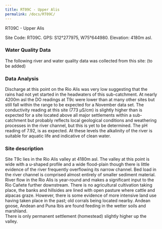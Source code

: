 ```yaml
---
title: RT09C - Upper Alis
permalink: /docs/RT09C/
---
```

RT09C - Upper Alis

Site Code: RT09C.  GPS: S12°277975, W75°644980. Elevation:
4180m asl.

### Water Quality Data

The following river and water quality data was collected from this site: (to be added)

### Data Analysis

Discharge at this point on the Rio Alis was very low suggesting that the rains had not yet started in the headwaters of this sub-catchment. 
At nearly 4200m asl the DO readings at T9c were lower than at many other sites but still fall within the range to be expected for a November data set. 
The conductivity reading at this site (773 µS/cm) is slightly higher than is expected for a site located above all major settlements within a sub-catchment but probably reflects local geological conditions and weathering processes in the river channel, but this is yet to be determined. 
The pH reading of 7.92, is as expected. At these levels the alkalinity of the river is suitable for aquatic life and indicative of clean water. 

### Site description

Site T9c lies in the Rio Alis valley at 4180m asl. The valley at this point is wide with a u-shaped profile and a wide flood-plain though there is little evidence of the river frequently overflowing its narrow channel.
Bed load in the river channel is comprised almost entirely of smaller sediment material. River flow in the Rio Alis is year-round and makes a significant input to the Rio Cañete further downstream.
There is no agricultural cultivation taking place, the banks and hillsides are lined with open pasture where cattle and alpacas graze. However, there is some evidence of more intensive land use having taken place in the past; old corrals being located nearby. 
Andean goose, Andean and Puna Ibis are found feeding in the wetter soils and marshland.  
There is only permanent settlement (homestead) slightly higher up the valley. 
